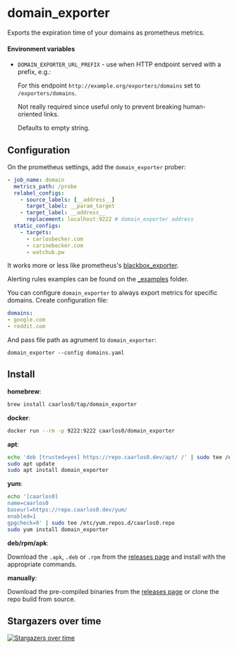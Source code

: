 # domain_exporter

Exports the expiration time of your domains as prometheus metrics.

#### Environment variables

- `DOMAIN_EXPORTER_URL_PREFIX` - use when HTTP endpoint served with a prefix, e.g.:

  For this endpoint `http://example.org/exporters/domains` set to `/exporters/domains`.

  Not really required since useful only to prevent breaking human-oriented links.

  Defaults to empty string.

## Configuration

On the prometheus settings, add the `domain_exporter` prober:

```yaml
- job_name: domain
  metrics_path: /probe
  relabel_configs:
    - source_labels: [__address__]
      target_label: __param_target
    - target_label: __address__
      replacement: localhost:9222 # domain_exporter address
  static_configs:
    - targets:
      - carlosbecker.com
      - carinebecker.com
      - watchub.pw
```

It works more or less like prometheus's
[blackbox_exporter](https://github.com/prometheus/blackbox_exporter).

Alerting rules examples can be found on the
[_examples](https://github.com/caarlos0/domain_exporter/tree/master/_examples)
folder.

You can configure `domain_exporter` to always export metrics for specific domains.
Create configuration file:
```yaml
domains:
- google.com
- reddit.com
```
And pass file path as agrument to `domain_exporter`:
```
domain_exporter --config domains.yaml
```

## Install

**homebrew**:

```sh
brew install caarlos0/tap/domain_exporter
```

**docker**:

```sh
docker run --rm -p 9222:9222 caarlos0/domain_exporter
```

**apt**:

```sh
echo 'deb [trusted=yes] https://repo.caarlos0.dev/apt/ /' | sudo tee /etc/apt/sources.list.d/caarlos0.list
sudo apt update
sudo apt install domain_exporter
```

**yum**:

```sh
echo '[caarlos0]
name=caarlos0
baseurl=https://repo.caarlos0.dev/yum/
enabled=1
gpgcheck=0' | sudo tee /etc/yum.repos.d/caarlos0.repo
sudo yum install domain_exporter
```

**deb/rpm/apk**:

Download the `.apk`, `.deb` or `.rpm` from the [releases page][releases] and install with the appropriate commands.

**manually**:

Download the pre-compiled binaries from the [releases page][releases] or clone the repo build from source.

[releases]: https://github.com/caarlos0/domain_exporter/releases

## Stargazers over time

[![Stargazers over time](https://starchart.cc/caarlos0/domain_exporter.svg)](https://starchart.cc/caarlos0/domain_exporter)
